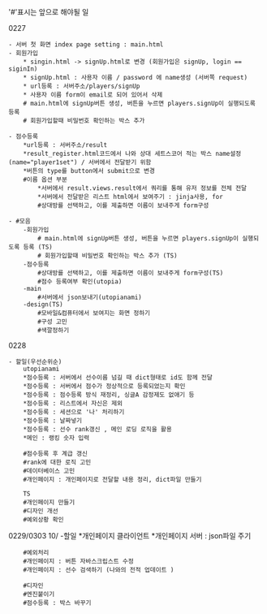 '#'표시는 앞으로 해야될 일

0227

	- 서버 첫 화면 index page setting : main.html
	- 회원가입
		* singin.html -> signUp.html로 변경 (회원가입은 signUp, login == siginIn)
		* signUp.html : 사용자 이름 / password 에 name생성 (서버쪽 request)
		* url등록 : 서버주소/players/signUp
		* 사용자 이름 form이 email로 되어 있어서 삭제
		# main.html에 signUp버튼 생성, 버튼을 누르면 players.signUp이 실행되도록 등록
		# 회원가입할때 비밀번호 확인하는 박스 추가

	- 점수등록
		*url등록 : 서버주소/result
		*result_register.html코드에서 나와 상대 세트스코어 적는 박스 name설정 (name="player1set") / 서버에서 전달받기 위함
		*버튼의 type를 button에서 submit으로 변경
		#이름 옵션 부분
			*서버에서 result.views.result에서 쿼리를 통해 유저 정보를 전체 전달
			*서버에서 전달받은 리스트 html에서 보여주기 : jinja사용, for
			#상대방를 선택하고, 이를 제출하면 이름이 보내주게 form구성

	- #모음
		-회원가입
			# main.html에 signUp버튼 생성, 버튼을 누르면 players.signUp이 실행되도록 등록 (TS)
			# 회원가입할때 비밀번호 확인하는 박스 추가 (TS)
		-점수등록
			#상대방를 선택하고, 이를 제출하면 이름이 보내주게 form구성(TS)
			#점수 등록여부 확인(utopia)
		-main
			#서버에서 json보내기(utopianami)
		-design(TS)
			#모바일&컴퓨터에서 보여지는 화면 정하기
			#구성 고민
			#색깔정하기



0228

    - 할일(우선순위순)
        utopianami
        *점수등록 : 서버에서 선수이름 넘길 때 dict형태로 id도 함께 전달
        *점수등록 : 서버에서 점수가 정상적으로 등록되었는지 확인
        *점수등록 : 점수등록 방식 재정리, 싱글A 감정제도 없애기 등
        *점수등록 : 리스트에서 자신은 제외
        *점수등록 : 세션으로 '나' 처리하기
        *점수등록 : 날짜넣기
        *점수등록 : 선수 rank갱신 , 메인 로딩 로직을 활용
        *메인 : 랭킹 숫자 입력

        #점수등록 후 계급 갱신
        #rank에 대한 로직 고민
        #데이터베이스 고민
        #개인페이지 : 개인페이지로 전달할 내용 정리, dict파일 만들기

        TS
        #개인페이지 만들기
        #디자인 개선
        #예외상황 확인

0229/0303
10/
    -할일
        *개인페이지 클라이언트
        *개인페이지 서버 : json파일 주기

        #예외처리
        #개인페이지 : 버튼 자바스크립스트 수정
        #개인페이지 : 선수 검색하기 (나와의 전적 업데이트 )

        #디자인
        #엔진붙이기
        #점수등록 : 박스 바꾸기